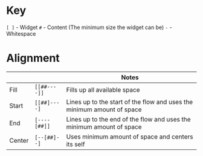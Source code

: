 # Key
`[ ]` - Widget
`#` - Content (The minimum size the widget can be)
`-` - Whitespace

# Alignment
|        |          | Notes |
| ------ | -------- | ----- |
| Fill   | `[[##----]]` | Fills up all available space |
| Start  | `[[##]----]` | Lines up to the start of the flow and uses the minimum amount of space |
| End    | `[----[##]]` | Lines up to the end of the flow and uses the minimum amount of space |
| Center | `[--[##]--]` | Uses minimum amount of space and centers its self |
